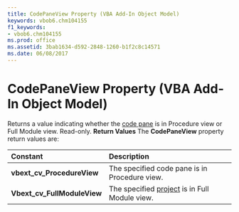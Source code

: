 ```yaml
---
title: CodePaneView Property (VBA Add-In Object Model)
keywords: vbob6.chm104155
f1_keywords:
- vbob6.chm104155
ms.prod: office
ms.assetid: 3bab1634-d592-2848-1260-b1f2c8c14571
ms.date: 06/08/2017
---
```



# CodePaneView Property (VBA Add-In Object Model)



Returns a value indicating whether the [code pane](vbe-glossary.md) is in Procedure view or Full Module view. Read-only.
 **Return Values**
The  **CodePaneView** property return values are:


|**Constant**|**Description**|
|:-----|:-----|
|**vbext_cv_ProcedureView**|The specified code pane is in Procedure view.|
|**Vbext_cv_FullModuleView**|The specified [project](vbe-glossary.md) is in Full Module view.|


